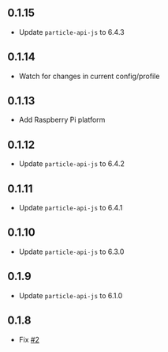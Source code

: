 ## 0.1.15
* Update `particle-api-js` to 6.4.3

## 0.1.14
* Watch for changes in current config/profile

## 0.1.13
* Add Raspberry Pi platform

## 0.1.12
* Update `particle-api-js` to 6.4.2

## 0.1.11
* Update `particle-api-js` to 6.4.1

## 0.1.10
* Update `particle-api-js` to 6.3.0

## 0.1.9
* Update `particle-api-js` to 6.1.0

## 0.1.8
* Fix [#2](https://github.com/spark/particle-dev-profiles/issues/2)
